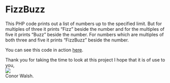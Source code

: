# FizzBuzz
This PHP code prints out a list of numbers up to the specified limit. But for multiples of three it prints “Fizz” beside the number and for the multiples of five it prints “Buzz” beside the number. For numbers which are multiples of both three and five it prints “FizzBuzz” beside the number.

You can see this code in action <a href="http://www.conorwalsh.net/algorithms/fizzbuzz/" target="_blank">here</a>.

Thank you for taking the time to look at this project I hope that it is of use to you,<br/>
<img src="http://conorwalsh.net/sig.png" /><br/>
Conor Walsh.
